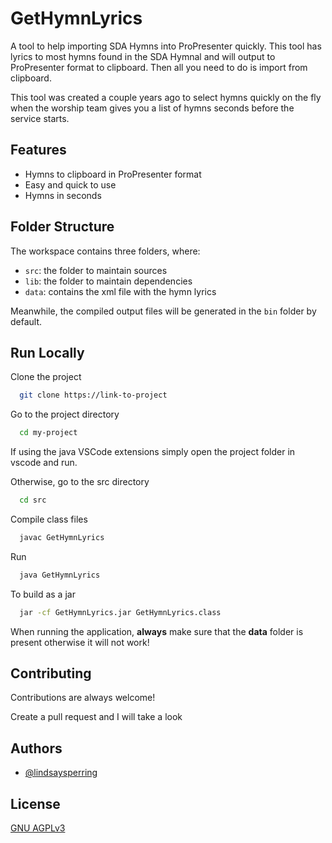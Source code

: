 
# GetHymnLyrics

A tool to help importing SDA Hymns into ProPresenter quickly. This tool has lyrics to most hymns found in the SDA Hymnal and will output to ProPresenter format to clipboard.
Then all you need to do is import from clipboard.

This tool was created a couple years ago to select hymns quickly on the fly when the worship team gives you a list of hymns seconds before the service starts.




## Features

- Hymns to clipboard in ProPresenter format
- Easy and quick to use
- Hymns in seconds

## Folder Structure

The workspace contains three folders, where:

- `src`: the folder to maintain sources
- `lib`: the folder to maintain dependencies
- `data`: contains the xml file with the hymn lyrics

Meanwhile, the compiled output files will be generated in the `bin` folder by default.
## Run Locally

Clone the project

```bash
  git clone https://link-to-project
```

Go to the project directory

```bash
  cd my-project
```

If using the java VSCode extensions simply open the project folder in vscode and run.

Otherwise, go to the src directory

```bash
  cd src
```

Compile class files

```bash
  javac GetHymnLyrics
```

Run

```bash
  java GetHymnLyrics
```

To build as a jar

```bash
  jar -cf GetHymnLyrics.jar GetHymnLyrics.class
```

When running the application, __always__ make sure that the __data__ folder is present otherwise it will not work!
## Contributing

Contributions are always welcome!

Create a pull request and I will take a look

## Authors

- [@lindsaysperring](https://www.github.com/lindsaysperring)


## License

[GNU AGPLv3 ](https://choosealicense.com/licenses/agpl-3.0/)

